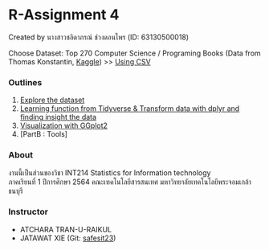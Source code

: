# R-Assignment 4

Created by นางสาวชลิดาภรณ์ ช่วงดอนไพร (ID: 63130500018)

Choose Dataset:
Top 270 Computer Science / Programing Books (Data from Thomas Konstantin, [Kaggle](https://www.kaggle.com/thomaskonstantin/top-270-rated-computer-science-programing-books)) >> [Using CSV](https://raw.githubusercontent.com/safesit23/INT214-Statistics/main/datasets/prog_book.csv)


### Outlines
1. [Explore the dataset](./Explore_Data.md)
2. [Learning function from Tidyverse & Transform data with dplyr and finding insight the data](./Transfrom.md)
3. [Visualization with GGplot2](./Visual.md)
4. [PartB : Tools] 

### About

งานนี้เป็นส่วนของวิชา INT214 Statistics for Information technology <br>
ภาคเรียนที่ 1 ปีการศึกษา 2564 คณะเทคโนโลยีสารสนเทศ มหาวิทยาลัยเทคโนโลยีพระจอมเกล้าธนบุรี

### Instructor
- ATCHARA TRAN-U-RAIKUL
- JATAWAT XIE (Git: [safesit23](https://github.com/safesit23))
